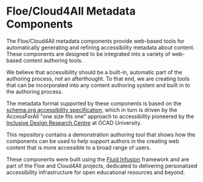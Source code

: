# Floe/Cloud4All Metadata Components #

The Floe/Cloud4All metadata components provide web-based tools for automatically generating and refining 
accessibility metadata about content. These components are designed to be integrated into a variety of web-based
content authoring tools.

We believe that accessibility should be a built-in, automatic part of the authoring process, not an afterthought. To that end, we are creating tools that can be incorporated into any content authoring system and built in to the authoring process.

The metadata format supported by these components is based on the [schema.org accessibility specification](http://www.w3.org/wiki/WebSchemas/Accessibility), which in turn is driven by the AccessForAll "one size fits one" approach to accessibility pioneered by the [Inclusive Design Research Centre](http://idrc.ocadu.ca) at OCAD University.

This repository contains a demonstration authoring tool that shows how the components can be used to help support authors in the creating web content that is more accessible to a broad range of users.

These components were built using the [Fluid Infusion](http://github.com/fluid-project/infusion) framework and are part of the Floe and Cloud4All projects, dedicated to delivering personalized accessibility infrastructure for open educational resources and beyond.
